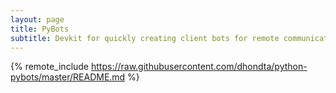 ```yaml
---
layout: page
title: PyBots
subtitle: Devkit for quickly creating client bots for remote communications
---
```

{% remote_include https://raw.githubusercontent.com/dhondta/python-pybots/master/README.md %}
